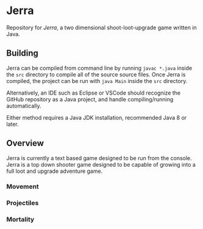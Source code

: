# Jerra

Repository for *Jerra*, a two dimensional shoot-loot-upgrade game written in Java.

## Building

Jerra can be compiled from command line by running `javac *.java` inside the `src` directory to compile all of the source source files. Once Jerra is compiled, the project can be run with `java Main` inside the `src` directory.

Alternatively, an IDE such as Eclipse or VSCode should recognize the GitHub repository as a Java project, and handle compiling/running automatically.

Either method requires a Java JDK installation, recommended Java 8 or later.

## Overview

Jerra is currently a text based game designed to be run from the console. Jerra is a top down shooter game designed to be capable of growing into a full loot and upgrade adventure game.

### Movement

### Projectiles

### Mortality

